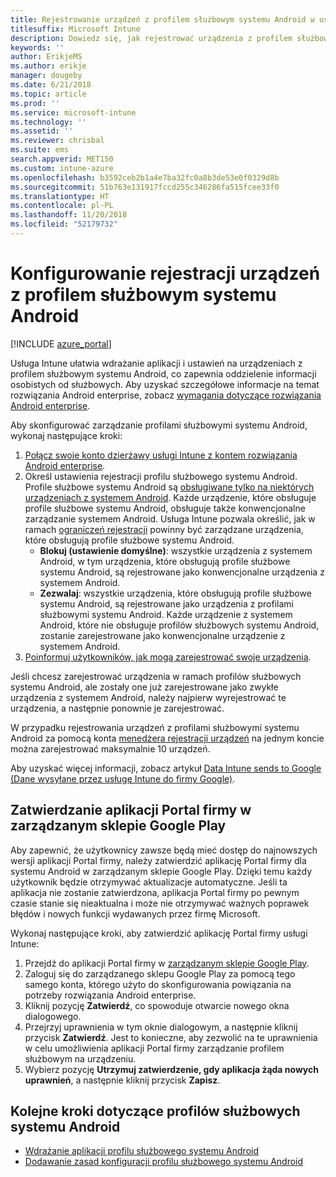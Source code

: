```yaml
---
title: Rejestrowanie urządzeń z profilem służbowym systemu Android w usłudze Intune
titlesuffix: Microsoft Intune
description: Dowiedz się, jak rejestrować urządzenia z profilem służbowym systemu Android w usłudze Intune.
keywords: ''
author: ErikjeMS
ms.author: erikje
manager: dougeby
ms.date: 6/21/2018
ms.topic: article
ms.prod: ''
ms.service: microsoft-intune
ms.technology: ''
ms.assetid: ''
ms.reviewer: chrisbal
ms.suite: ems
search.appverid: MET150
ms.custom: intune-azure
ms.openlocfilehash: b3592ceb2b1a4e7ba32fc0a8b3de53e0f0329d8b
ms.sourcegitcommit: 51b763e131917fccd255c346286fa515fcee33f0
ms.translationtype: HT
ms.contentlocale: pl-PL
ms.lasthandoff: 11/20/2018
ms.locfileid: "52179732"
---
```

# <a name="set-up-enrollment-of-android-work-profile-devices"></a>Konfigurowanie rejestracji urządzeń z profilem służbowym systemu Android

[!INCLUDE [azure_portal](./includes/azure_portal.md)]

Usługa Intune ułatwia wdrażanie aplikacji i ustawień na urządzeniach z profilem służbowym systemu Android, co zapewnia oddzielenie informacji osobistych od służbowych. Aby uzyskać szczegółowe informacje na temat rozwiązania Android enterprise, zobacz [wymagania dotyczące rozwiązania Android enterprise](https://support.google.com/work/android/answer/6174145?hl=en&ref_topic=6151012).

Aby skonfigurować zarządzanie profilami służbowymi systemu Android, wykonaj następujące kroki:

1. [Połącz swoje konto dzierżawy usługi Intune z kontem rozwiązania Android enterprise](connect-intune-android-enterprise.md).
2. Określ ustawienia rejestracji profilu służbowego systemu Android. Profile służbowe systemu Android są [obsługiwane tylko na niektórych urządzeniach z systemem Android](https://support.google.com/work/android/answer/6174145?hl=en&ref_topic=6151012%20style=%22target=new_window%22). Każde urządzenie, które obsługuje profile służbowe systemu Android, obsługuje także konwencjonalne zarządzanie systemem Android. Usługa Intune pozwala określić, jak w ramach [ograniczeń rejestracji](enrollment-restrictions-set.md) powinny być zarządzane urządzenia, które obsługują profile służbowe systemu Android.
    - **Blokuj (ustawienie domyślne)**: wszystkie urządzenia z systemem Android, w tym urządzenia, które obsługują profile służbowe systemu Android, są rejestrowane jako konwencjonalne urządzenia z systemem Android.
    - **Zezwalaj**: wszystkie urządzenia, które obsługują profile służbowe systemu Android, są rejestrowane jako urządzenia z profilami służbowymi systemu Android. Każde urządzenie z systemem Android, które nie obsługuje profilów służbowych systemu Android, zostanie zarejestrowane jako konwencjonalne urządzenie z systemem Android.
3. [Poinformuj użytkowników, jak mogą zarejestrować swoje urządzenia](/intune-user-help/enroll-your-device-in-intune-android).


Jeśli chcesz zarejestrować urządzenia w ramach profilów służbowych systemu Android, ale zostały one już zarejestrowane jako zwykłe urządzenia z systemem Android, należy najpierw wyrejestrować te urządzenia, a następnie ponownie je zarejestrować.

W przypadku rejestrowania urządzeń z profilami służbowymi systemu Android za pomocą konta [menedżera rejestracji urządzeń](device-enrollment-manager-enroll.md) na jednym koncie można zarejestrować maksymalnie 10 urządzeń.

Aby uzyskać więcej informacji, zobacz artykuł [Data Intune sends to Google (Dane wysyłane przez usługę Intune do firmy Google)](data-intune-sends-to-google.md).

## <a name="approve-the-company-portal-app-in-the-managed-google-play-store"></a>Zatwierdzanie aplikacji Portal firmy w zarządzanym sklepie Google Play

Aby zapewnić, że użytkownicy zawsze będą mieć dostęp do najnowszych wersji aplikacji Portal firmy, należy zatwierdzić aplikację Portal firmy dla systemu Android w zarządzanym sklepie Google Play. Dzięki temu każdy użytkownik będzie otrzymywać aktualizacje automatyczne. Jeśli ta aplikacja nie zostanie zatwierdzona, aplikacja Portal firmy po pewnym czasie stanie się nieaktualna i może nie otrzymywać ważnych poprawek błędów i nowych funkcji wydawanych przez firmę Microsoft.

Wykonaj następujące kroki, aby zatwierdzić aplikację Portal firmy usługi Intune:

1.  Przejdź do aplikacji Portal firmy w [zarządzanym sklepie Google Play](https://play.google.com/work/apps/details?id=com.microsoft.windowsintune.companyportal).
2.  Zaloguj się do zarządzanego sklepu Google Play za pomocą tego samego konta, którego użyto do skonfigurowania powiązania na potrzeby rozwiązania Android enterprise.
3.  Kliknij pozycję **Zatwierdź**, co spowoduje otwarcie nowego okna dialogowego.
4.  Przejrzyj uprawnienia w tym oknie dialogowym, a następnie kliknij przycisk **Zatwierdź**. Jest to konieczne, aby zezwolić na te uprawnienia w celu umożliwienia aplikacji Portal firmy zarządzanie profilem służbowym na urządzeniu.
5.  Wybierz pozycję **Utrzymuj zatwierdzenie, gdy aplikacja żąda nowych uprawnień**, a następnie kliknij przycisk **Zapisz**.

## <a name="next-steps-for-android-work-profiles"></a>Kolejne kroki dotyczące profilów służbowych systemu Android
- [Wdrażanie aplikacji profilu służbowego systemu Android](apps-add-android-for-work.md)
- [Dodawanie zasad konfiguracji profilu służbowego systemu Android](device-profiles.md)
